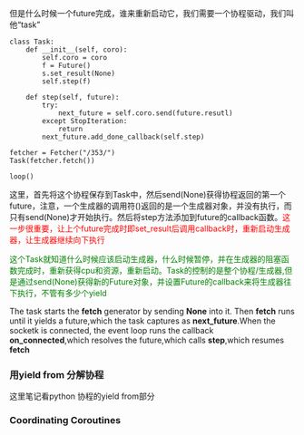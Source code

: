 但是什么时候一个future完成，谁来重新启动它，我们需要一个协程驱动，我们叫他“task”
	
	class Task:
		def __init__(self, coro):
			self.coro = coro
			f = Future()
			s.set_result(None)
			self.step(f)

		def step(self, future):
			try:
				next_future = self.coro.send(future.resutl)
			except StopIteration:
				return 
			next_future.add_done_callback(self.step)

	fetcher = Fetcher("/353/")
	Task(fetcher.fetch())
	
	loop()

这里，首先将这个协程保存到Task中，然后send(None)获得协程返回的第一个future，注意，一个生成器的调用符()返回的是一个生成器对象，并没有执行，而只有send(None)才开始执行。然后将step方法添加到future的callback函数。<font color=red>这一步很重要，让上个future完成时即set_result后调用callback时，重新启动生成器，让生成器继续向下执行</font>

<font color=green>这个Task就知道什么时候应该启动生成器，什么时候暂停，并在生成器的阻塞函数完成时，重新获得cpu和资源，重新启动。Task的控制的是整个协程/生成器,但是通过send(None)获得新的Future对象，并设置Future的callback来将生成器往下执行，不管有多少个yield</font>

The task starts the **fetch** generator by sending **None** into it. Then **fetch** runs until it yields a future,which the task captures as **next_future**.When the socketk is connected, the event loop runs the callback **on_connected**,which resolves the future,which calls **step**,which resumes **fetch**


### 用yield from 分解协程
这里笔记看python 协程的yield from部分


### Coordinating Coroutines

